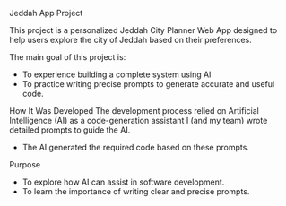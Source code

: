 Jeddah App Project

This project is a  personalized Jeddah City Planner Web App designed to help users explore the city of Jeddah based on their preferences.  

The main goal of this project is:  
- To experience building a complete system using AI
- To practice writing precise prompts to generate accurate and useful code.  

How It Was Developed
The development process relied on Artificial Intelligence (AI) as a code-generation assistant I (and my team) wrote detailed prompts to guide the AI.  
- The AI generated the required code based on these prompts.  

Purpose
- To explore how AI can assist in software development.  
- To learn the importance of writing clear and precise prompts.
